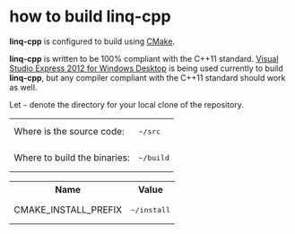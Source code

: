 # how to build **linq-cpp**

**linq-cpp** is configured to build using [CMake][1].

**linq-cpp** is written to be 100% compliant with the C++11 standard.
[Visual Studio Express 2012 for Windows Desktop][2]
is being used currently to build **linq-cpp**, but any compiler compliant with the C++11 standard should work as well.

Let `~` denote the directory for your local clone of the repository.

<table>
<tr><td>Where is the source code:</td><td><pre>~/src</pre></td></tr>
<tr><td>Where to build the binaries:</td><td><pre>~/build</pre></td></tr>
</table>

<table>
<tr><th>Name</th><th>Value</th></tr>
<tr><td>CMAKE_INSTALL_PREFIX</td><td><pre>~/install</pre></td></tr>
</table>

[1]: http://www.cmake.org/
[2]: http://www.microsoft.com/visualstudio/eng/products/visual-studio-express-for-windows-desktop#product-express-desktop
